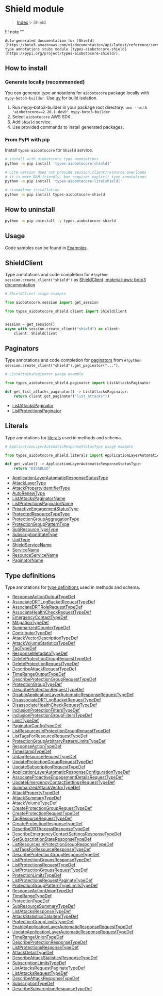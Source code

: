 # Shield module

> [Index](../README.md) > Shield


!!! note ""

    Auto-generated documentation for [Shield](https://boto3.amazonaws.com/v1/documentation/api/latest/reference/services/shield.html#shield)
    type annotations stubs module [types-aiobotocore-shield](https://pypi.org/project/types-aiobotocore-shield/).

## How to install

### Generate locally (recommended)

You can generate type annotations for `aiobotocore` package locally with `mypy-boto3-builder`.
Use [uv](https://docs.astral.sh/uv/getting-started/installation/) for build isolation.

1. Run mypy-boto3-builder in your package root directory: `uvx --with 'aiobotocore==2.20.1.dev0' mypy-boto3-builder`
1. Select `aiobotocore` AWS SDK.
1. Add `Shield` service.
1. Use provided commands to install generated packages.



### From PyPI with pip

Install `types-aiobotocore` for `Shield` service.

```bash
# install with aiobotocore type annotations
python -m pip install 'types-aiobotocore[shield]'

# Lite version does not provide session.client/resource overloads
# it is more RAM-friendly, but requires explicit type annotations
python -m pip install 'types-aiobotocore-lite[shield]'

# standalone installation
python -m pip install types-aiobotocore-shield
```



## How to uninstall

```bash
python -m pip uninstall -y types-aiobotocore-shield
```

## Usage

Code samples can be found in [Examples](./usage.md).

## ShieldClient

Type annotations and code completion for  `#!python session.create_client("shield")` as [ShieldClient](./client.md)
[:material-aws: boto3 documentation](https://boto3.amazonaws.com/v1/documentation/api/latest/reference/services/shield.html#Shield.Client)

```python
# ShieldClient usage example

from aiobotocore.session import get_session

from types_aiobotocore_shield.client import ShieldClient


session = get_session()
async with session.create_client("shield") as client:
    client: ShieldClient
```


## Paginators

Type annotations and code completion for
[paginators](./paginators.md)
from `#!python session.create_client("shield").get_paginator("...")`.

```python
# ListAttacksPaginator usage example

from types_aiobotocore_shield.paginator import ListAttacksPaginator

def get_list_attacks_paginator() -> ListAttacksPaginator:
    return client.get_paginator("list_attacks"))
```

- [ListAttacksPaginator](./paginators.md#listattackspaginator)
- [ListProtectionsPaginator](./paginators.md#listprotectionspaginator)








## Literals

Type annotations for [literals](./literals.md) used in methods and schema.

```python
# ApplicationLayerAutomaticResponseStatusType usage example

from types_aiobotocore_shield.literals import ApplicationLayerAutomaticResponseStatusType

def get_value() -> ApplicationLayerAutomaticResponseStatusType:
    return "DISABLED"
```

- [ApplicationLayerAutomaticResponseStatusType](./literals.md#applicationlayerautomaticresponsestatustype)
- [AttackLayerType](./literals.md#attacklayertype)
- [AttackPropertyIdentifierType](./literals.md#attackpropertyidentifiertype)
- [AutoRenewType](./literals.md#autorenewtype)
- [ListAttacksPaginatorName](./literals.md#listattackspaginatorname)
- [ListProtectionsPaginatorName](./literals.md#listprotectionspaginatorname)
- [ProactiveEngagementStatusType](./literals.md#proactiveengagementstatustype)
- [ProtectedResourceTypeType](./literals.md#protectedresourcetypetype)
- [ProtectionGroupAggregationType](./literals.md#protectiongroupaggregationtype)
- [ProtectionGroupPatternType](./literals.md#protectiongrouppatterntype)
- [SubResourceTypeType](./literals.md#subresourcetypetype)
- [SubscriptionStateType](./literals.md#subscriptionstatetype)
- [UnitType](./literals.md#unittype)
- [ShieldServiceName](./literals.md#shieldservicename)
- [ServiceName](./literals.md#servicename)
- [ResourceServiceName](./literals.md#resourceservicename)
- [PaginatorName](./literals.md#paginatorname)




## Type definitions

Type annotations for [type definitions](./type_defs.md) used in methods and schema.

- [ResponseActionOutputTypeDef](./type_defs.md#responseactionoutputtypedef)
- [AssociateDRTLogBucketRequestTypeDef](./type_defs.md#associatedrtlogbucketrequesttypedef)
- [AssociateDRTRoleRequestTypeDef](./type_defs.md#associatedrtrolerequesttypedef)
- [AssociateHealthCheckRequestTypeDef](./type_defs.md#associatehealthcheckrequesttypedef)
- [EmergencyContactTypeDef](./type_defs.md#emergencycontacttypedef)
- [MitigationTypeDef](./type_defs.md#mitigationtypedef)
- [SummarizedCounterTypeDef](./type_defs.md#summarizedcountertypedef)
- [ContributorTypeDef](./type_defs.md#contributortypedef)
- [AttackVectorDescriptionTypeDef](./type_defs.md#attackvectordescriptiontypedef)
- [AttackVolumeStatisticsTypeDef](./type_defs.md#attackvolumestatisticstypedef)
- [TagTypeDef](./type_defs.md#tagtypedef)
- [ResponseMetadataTypeDef](./type_defs.md#responsemetadatatypedef)
- [DeleteProtectionGroupRequestTypeDef](./type_defs.md#deleteprotectiongrouprequesttypedef)
- [DeleteProtectionRequestTypeDef](./type_defs.md#deleteprotectionrequesttypedef)
- [DescribeAttackRequestTypeDef](./type_defs.md#describeattackrequesttypedef)
- [TimeRangeOutputTypeDef](./type_defs.md#timerangeoutputtypedef)
- [DescribeProtectionGroupRequestTypeDef](./type_defs.md#describeprotectiongrouprequesttypedef)
- [ProtectionGroupTypeDef](./type_defs.md#protectiongrouptypedef)
- [DescribeProtectionRequestTypeDef](./type_defs.md#describeprotectionrequesttypedef)
- [DisableApplicationLayerAutomaticResponseRequestTypeDef](./type_defs.md#disableapplicationlayerautomaticresponserequesttypedef)
- [DisassociateDRTLogBucketRequestTypeDef](./type_defs.md#disassociatedrtlogbucketrequesttypedef)
- [DisassociateHealthCheckRequestTypeDef](./type_defs.md#disassociatehealthcheckrequesttypedef)
- [InclusionProtectionFiltersTypeDef](./type_defs.md#inclusionprotectionfilterstypedef)
- [InclusionProtectionGroupFiltersTypeDef](./type_defs.md#inclusionprotectiongroupfilterstypedef)
- [LimitTypeDef](./type_defs.md#limittypedef)
- [PaginatorConfigTypeDef](./type_defs.md#paginatorconfigtypedef)
- [ListResourcesInProtectionGroupRequestTypeDef](./type_defs.md#listresourcesinprotectiongrouprequesttypedef)
- [ListTagsForResourceRequestTypeDef](./type_defs.md#listtagsforresourcerequesttypedef)
- [ProtectionGroupArbitraryPatternLimitsTypeDef](./type_defs.md#protectiongrouparbitrarypatternlimitstypedef)
- [ResponseActionTypeDef](./type_defs.md#responseactiontypedef)
- [TimestampTypeDef](./type_defs.md#timestamptypedef)
- [UntagResourceRequestTypeDef](./type_defs.md#untagresourcerequesttypedef)
- [UpdateProtectionGroupRequestTypeDef](./type_defs.md#updateprotectiongrouprequesttypedef)
- [UpdateSubscriptionRequestTypeDef](./type_defs.md#updatesubscriptionrequesttypedef)
- [ApplicationLayerAutomaticResponseConfigurationTypeDef](./type_defs.md#applicationlayerautomaticresponseconfigurationtypedef)
- [AssociateProactiveEngagementDetailsRequestTypeDef](./type_defs.md#associateproactiveengagementdetailsrequesttypedef)
- [UpdateEmergencyContactSettingsRequestTypeDef](./type_defs.md#updateemergencycontactsettingsrequesttypedef)
- [SummarizedAttackVectorTypeDef](./type_defs.md#summarizedattackvectortypedef)
- [AttackPropertyTypeDef](./type_defs.md#attackpropertytypedef)
- [AttackSummaryTypeDef](./type_defs.md#attacksummarytypedef)
- [AttackVolumeTypeDef](./type_defs.md#attackvolumetypedef)
- [CreateProtectionGroupRequestTypeDef](./type_defs.md#createprotectiongrouprequesttypedef)
- [CreateProtectionRequestTypeDef](./type_defs.md#createprotectionrequesttypedef)
- [TagResourceRequestTypeDef](./type_defs.md#tagresourcerequesttypedef)
- [CreateProtectionResponseTypeDef](./type_defs.md#createprotectionresponsetypedef)
- [DescribeDRTAccessResponseTypeDef](./type_defs.md#describedrtaccessresponsetypedef)
- [DescribeEmergencyContactSettingsResponseTypeDef](./type_defs.md#describeemergencycontactsettingsresponsetypedef)
- [GetSubscriptionStateResponseTypeDef](./type_defs.md#getsubscriptionstateresponsetypedef)
- [ListResourcesInProtectionGroupResponseTypeDef](./type_defs.md#listresourcesinprotectiongroupresponsetypedef)
- [ListTagsForResourceResponseTypeDef](./type_defs.md#listtagsforresourceresponsetypedef)
- [DescribeProtectionGroupResponseTypeDef](./type_defs.md#describeprotectiongroupresponsetypedef)
- [ListProtectionGroupsResponseTypeDef](./type_defs.md#listprotectiongroupsresponsetypedef)
- [ListProtectionsRequestTypeDef](./type_defs.md#listprotectionsrequesttypedef)
- [ListProtectionGroupsRequestTypeDef](./type_defs.md#listprotectiongroupsrequesttypedef)
- [ProtectionLimitsTypeDef](./type_defs.md#protectionlimitstypedef)
- [ListProtectionsRequestPaginateTypeDef](./type_defs.md#listprotectionsrequestpaginatetypedef)
- [ProtectionGroupPatternTypeLimitsTypeDef](./type_defs.md#protectiongrouppatterntypelimitstypedef)
- [ResponseActionUnionTypeDef](./type_defs.md#responseactionuniontypedef)
- [TimeRangeTypeDef](./type_defs.md#timerangetypedef)
- [ProtectionTypeDef](./type_defs.md#protectiontypedef)
- [SubResourceSummaryTypeDef](./type_defs.md#subresourcesummarytypedef)
- [ListAttacksResponseTypeDef](./type_defs.md#listattacksresponsetypedef)
- [AttackStatisticsDataItemTypeDef](./type_defs.md#attackstatisticsdataitemtypedef)
- [ProtectionGroupLimitsTypeDef](./type_defs.md#protectiongrouplimitstypedef)
- [EnableApplicationLayerAutomaticResponseRequestTypeDef](./type_defs.md#enableapplicationlayerautomaticresponserequesttypedef)
- [UpdateApplicationLayerAutomaticResponseRequestTypeDef](./type_defs.md#updateapplicationlayerautomaticresponserequesttypedef)
- [TimeRangeUnionTypeDef](./type_defs.md#timerangeuniontypedef)
- [DescribeProtectionResponseTypeDef](./type_defs.md#describeprotectionresponsetypedef)
- [ListProtectionsResponseTypeDef](./type_defs.md#listprotectionsresponsetypedef)
- [AttackDetailTypeDef](./type_defs.md#attackdetailtypedef)
- [DescribeAttackStatisticsResponseTypeDef](./type_defs.md#describeattackstatisticsresponsetypedef)
- [SubscriptionLimitsTypeDef](./type_defs.md#subscriptionlimitstypedef)
- [ListAttacksRequestPaginateTypeDef](./type_defs.md#listattacksrequestpaginatetypedef)
- [ListAttacksRequestTypeDef](./type_defs.md#listattacksrequesttypedef)
- [DescribeAttackResponseTypeDef](./type_defs.md#describeattackresponsetypedef)
- [SubscriptionTypeDef](./type_defs.md#subscriptiontypedef)
- [DescribeSubscriptionResponseTypeDef](./type_defs.md#describesubscriptionresponsetypedef)

